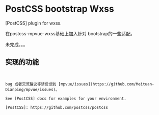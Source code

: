 # PostCSS bootstrap Wxss

[PostCSS] plugin for wxss.

在postcss-mpvue-wxss基础上加入针对 bootstrap的一些适配。

未完成。。。

## 实现的功能

```


bug 或者交流建议等请反馈到 [mpvue/issues](https://github.com/Meituan-Dianping/mpvue/issues)。

See [PostCSS] docs for examples for your environment.

[PostCSS]: https://github.com/postcss/postcss

